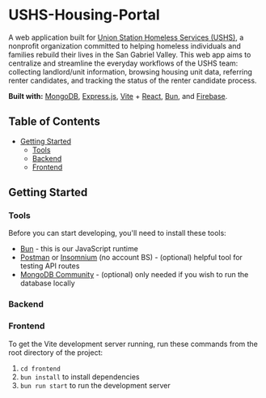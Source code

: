 # USHS-Housing-Portal <!-- omit from toc -->

A web application built for [Union Station Homeless Services (USHS)](https://unionstationhs.org/), a nonprofit organization committed to helping homeless individuals and families rebuild their lives in the San Gabriel Valley. This web app aims to centralize and streamline the everyday workflows of the USHS team: collecting landlord/unit information, browsing housing unit data, referring renter candidates, and tracking the status of the renter candidate process.

**Built with:** [MongoDB](https://www.mongodb.com/), [Express.js](https://expressjs.com/), [Vite](https://vitejs.dev/) + [React](https://react.dev/), [Bun](https://react.dev/), and [Firebase](https://firebase.google.com/).

## Table of Contents <!-- omit from toc -->

- [Getting Started](#getting-started)
  - [Tools](#tools)
  - [Backend](#backend)
  - [Frontend](#frontend)

## Getting Started

### Tools

Before you can start developing, you'll need to install these tools:

- [Bun](https://bun.sh/docs/installation) - this is our JavaScript runtime
- [Postman](https://www.postman.com/downloads/) or [Insomnium](https://github.com/ArchGPT/insomnium#download) (no account BS) - (optional) helpful tool for testing API routes
- [MongoDB Community](https://www.mongodb.com/docs/manual/administration/install-community/) - (optional) only needed if you wish to run the database locally

### Backend

### Frontend

To get the Vite development server running, run these commands from the root directory of the project:

1. `cd frontend`
2. `bun install` to install dependencies
3. `bun run start` to run the development server
